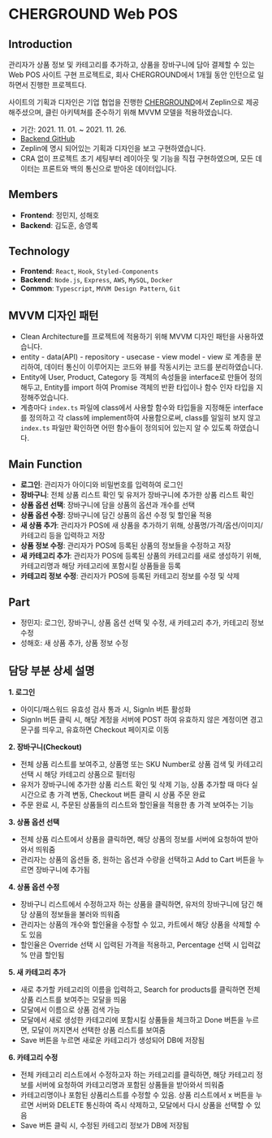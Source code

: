 # CHERGROUND Web POS

## Introduction
관리자가 상품 정보 및 카테고리를 추가하고, 상품을 장바구니에 담아 결제할 수 있는 Web POS 사이트 구현 프로젝트로,
회사 CHERGROUND에서 1개월 동안 인턴으로 일하면서 진행한 프로젝트다.

사이트의 기획과 디자인은 기업 협업을 진행한 [CHERGROUND](https://www.cherground.com/company)에서 Zeplin으로 제공해주셨으며,
클린 아키텍쳐를 준수하기 위해 MVVM 모델을 적용하였습니다.

- 기간: 2021. 11. 01. ~ 2021. 11. 26.
- [Backend GitHub](https://github.com/cheesepuff90/CHERground_project)
- Zeplin에 명시 되어있는 기획과 디자인을 보고 구현하였습니다.
- CRA 없이 프로젝트 초기 세팅부터 레이아웃 및 기능을 직접 구현하였으며, 모든 데이터는 프론트와 백의 통신으로 받아온 데이터입니다.

## Members
- **Frontend**: 정민지, 성해호
- **Backend**: 김도훈, 송영록

## Technology
- **Frontend**: `React`, `Hook`, `Styled-Components`
- **Backend**: `Node.js`, `Express`, `AWS`, `MySQL`, `Docker`
- **Common**: `Typescript`, `MVVM Design Pattern`, `Git`

## MVVM 디자인 패턴
- Clean Architecture를 프로젝트에 적용하기 위해 MVVM 디자인 패턴을 사용하였습니다.
- entity - data(API) - repository - usecase - view model - view 로 계층을 분리하여, 데이터 통신이 이루어지는 코드와 뷰를 작동시키는 코드를 분리하였습니다.
- Entity에 User, Product, Category 등 객체의 속성들을 interface로 만들어 정의해두고, Entity를 import 하여 Promise 객체의 반환 타입이나 함수 인자 타입을 지정해주었습니다.
- 계층마다 `index.ts` 파일에 class에서 사용할 함수와 타입들을 지정해둔 interface를 정의하고 각 class에 implement하여 사용함으로써,
  class를 일일히 보지 않고 `index.ts` 파일만 확인하면 어떤 함수들이 정의되어 있는지 알 수 있도록 하였습니다.

## Main Function
- **로그인**: 관리자가 아이디와 비밀번호를 입력하여 로그인
- **장바구니**: 전체 상품 리스트 확인 및 유저가 장바구니에 추가한 상품 리스트 확인
- **상품 옵션 선택**: 장바구니에 담을 상품의 옵션과 개수를 선택
- **상품 옵션 수정**: 장바구니에 담긴 상품의 옵션 수정 및 할인율 적용
- **새 상품 추가**: 관리자가 POS에 새 상품을 추가하기 위해, 상품명/가격/옵션/이미지/카테고리 등을 입력하고 저장
- **상품 정보 수정**: 관리자가 POS에 등록된 상품의 정보들을 수정하고 저장
- **새 카테고리 추가**: 관리자가 POS에 등록된 상품의 카테고리를 새로 생성하기 위해, 카테고리명과 해당 카테고리에 포함시킬 상품들을 등록
- **카테고리 정보 수정**: 관리자가 POS에 등록된 카테고리 정보를 수정 및 삭제

## Part
- 정민지: 로그인, 장바구니, 상품 옵션 선택 및 수정, 새 카테고리 추가, 카테고리 정보 수정
- 성해호: 새 상품 추가, 상품 정보 수정

## 담당 부분 상세 설명
**1. 로그인**
+ 아이디/패스워드 유효성 검사 통과 시, SignIn 버튼 활성화
+ SignIn 버튼 클릭 시, 해당 계정을 서버에 POST 하여 유효하지 않은 계정이면 경고 문구를 띄우고, 유효하면 Checkout 페이지로 이동


**2. 장바구니(Checkout)**
+ 전체 상품 리스트를 보여주고, 상품명 또는 SKU Number로 상품 검색 및 카테고리 선택 시 해당 카테고리 상품으로 필터링
+ 유저가 장바구니에 추가한 상품 리스트 확인 및 삭제 기능, 상품 추가할 때 마다 실시간으로 총 가격 변동, Checkout 버튼 클릭 시 상품 주문 완료
+ 주문 완료 시, 주문된 상품들의 리스트와 할인율을 적용한 총 가격 보여주는 기능

**3. 상품 옵션 선택**
+ 전체 상품 리스트에서 상품을 클릭하면, 해당 상품의 정보를 서버에 요청하여 받아와서 띄워줌
+ 관리자는 상품의 옵션들 중, 원하는 옵션과 수량을 선택하고 Add to Cart 버튼을 누르면 장바구니에 추가됨

**4. 상품 옵션 수정**
+ 장바구니 리스트에서 수정하고자 하는 상품을 클릭하면, 유저의 장바구니에 담긴 해당 상품의 정보들을 불러와 띄워줌
+ 관리자는 상품의 개수와 할인율을 수정할 수 있고, 카트에서 해당 상품을 삭제할 수도 있음
+ 할인율은 Override 선택 시 입력된 가격을 적용하고, Percentage 선택 시 입력값 % 만큼 할인됨

**5. 새 카테고리 추가**
+ 새로 추가할 카테고리의 이름을 입력하고, Search for products를 클릭하면 전체 상품 리스트를 보여주는 모달을 띄움
+ 모달에서 이름으로 상품 검색 가능
+ 모달에서 새로 생성한 카테고리에 포함시킬 상품들을 체크하고 Done 버튼을 누르면, 모달이 꺼지면서 선택한 상품 리스트를 보여줌
+ Save 버튼을 누르면 새로운 카테고리가 생성되어 DB에 저장됨

**6. 카테고리 수정**
+ 전체 카테고리 리스트에서 수정하고자 하는 카테고리를 클릭하면, 해당 카테고리 정보를 서버에 요청하여 카테고리명과 포함된 상품들을 받아와서 띄워줌
+ 카테고리명이나 포함된 상품리스트를 수정할 수 있음. 상품 리스트에서 x 버튼을 누르면 서버와 DELETE 통신하여 즉시 삭제하고, 
모달에서 다시 상품을 선택할 수 있음
+ Save 버튼 클릭 시, 수정된 카테고리 정보가 DB에 저장됨
